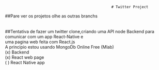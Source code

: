                                                      # Twitter Project
##Pare ver os projetos olhe as outras branchs <br/>
<br/>
<br/>
##Tentativa de fazer um twitter clone,criando uma API node Backend para comunicar com um app React-Native e <br/> uma pagina web feita com React.js<br/>
A principio estou usando MongoDb Online Free (Mlab)
<br/>
(x) Backend<br/>
(x) React web page<br/>
( ) React Native app<br/>
